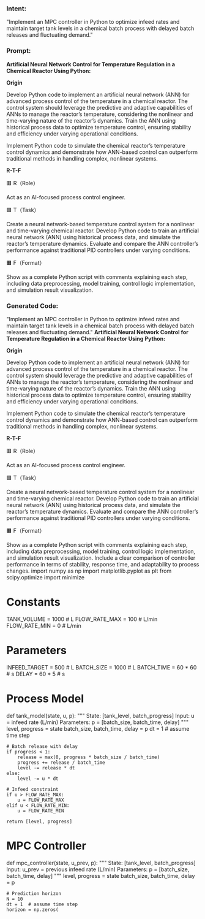 ### Intent:
"Implement an MPC controller in Python to optimize infeed rates and maintain target tank levels in a chemical batch process with delayed batch releases and fluctuating demand."

### Prompt:
**Artificial Neural Network Control for Temperature Regulation in a Chemical Reactor Using Python:**

**Origin**

Develop Python code to implement an artificial neural network (ANN) for advanced process control of the temperature in a chemical reactor. The control system should leverage the predictive and adaptive capabilities of ANNs to manage the reactor’s temperature, considering the nonlinear and time-varying nature of the reactor’s dynamics. Train the ANN using historical process data to optimize temperature control, ensuring stability and efficiency under varying operational conditions.

Implement Python code to simulate the chemical reactor’s temperature control dynamics and demonstrate how ANN-based control can outperform traditional methods in handling complex, nonlinear systems.

**R-T-F**

🟥 R（Role）

Act as an AI-focused process control engineer.

🟩 T（Task）

Create a neural network-based temperature control system for a nonlinear and time-varying chemical reactor. Develop Python code to train an artificial neural network (ANN) using historical process data, and simulate the reactor’s temperature dynamics. Evaluate and compare the ANN controller’s performance against traditional PID controllers under varying conditions.

🟧 F（Format）

Show as a complete Python script with comments explaining each step, including data preprocessing, model training, control logic implementation, and simulation result visualization.

### Generated Code:
"Implement an MPC controller in Python to optimize infeed rates and maintain target tank levels in a chemical batch process with delayed batch releases and fluctuating demand."
**Artificial Neural Network Control for Temperature Regulation in a Chemical Reactor Using Python:**

**Origin**

Develop Python code to implement an artificial neural network (ANN) for advanced process control of the temperature in a chemical reactor. The control system should leverage the predictive and adaptive capabilities of ANNs to manage the reactor’s temperature, considering the nonlinear and time-varying nature of the reactor’s dynamics. Train the ANN using historical process data to optimize temperature control, ensuring stability and efficiency under varying operational conditions.

Implement Python code to simulate the chemical reactor’s temperature control dynamics and demonstrate how ANN-based control can outperform traditional methods in handling complex, nonlinear systems.

**R-T-F**

🟥 R（Role）

Act as an AI-focused process control engineer.

🟩 T（Task）

Create a neural network-based temperature control system for a nonlinear and time-varying chemical reactor. Develop Python code to train an artificial neural network (ANN) using historical process data, and simulate the reactor’s temperature dynamics. Evaluate and compare the ANN controller’s performance against traditional PID controllers under varying conditions.

🟧 F（Format）

Show as a complete Python script with comments explaining each step, including data preprocessing, model training, control logic implementation, and simulation result visualization. Include a clear comparison of controller performance in terms of stability, response time, and adaptability to process changes.
import numpy as np
import matplotlib.pyplot as plt
from scipy.optimize import minimize

# Constants
TANK_VOLUME = 1000  # L
FLOW_RATE_MAX = 100  # L/min
FLOW_RATE_MIN = 0     # L/min

# Parameters
INFEED_TARGET = 500   # L
BATCH_SIZE = 1000     # L
BATCH_TIME = 60 * 60  # s
DELAY = 60 * 5         # s

# Process Model
def tank_model(state, u, p):
    """
    State: [tank_level, batch_progress]
    Input: u = infeed rate (L/min)
    Parameters: p = [batch_size, batch_time, delay]
    """
    level, progress = state
    batch_size, batch_time, delay = p
    dt = 1  # assume time step

    # Batch release with delay
    if progress < 1:
        release = max(0, progress * batch_size / batch_time)
        progress += release / batch_time
        level -= release * dt
    else:
        level -= u * dt

    # Infeed constraint
    if u > FLOW_RATE_MAX:
        u = FLOW_RATE_MAX
    elif u < FLOW_RATE_MIN:
        u = FLOW_RATE_MIN

    return [level, progress]

# MPC Controller
def mpc_controller(state, u_prev, p):
    """
    State: [tank_level, batch_progress]
    Input: u_prev = previous infeed rate (L/min)
    Parameters: p = [batch_size, batch_time, delay]
    """
    level, progress = state
    batch_size, batch_time, delay = p

    # Prediction horizon
    N = 10
    dt = 1  # assume time step
    horizon = np.zeros(
